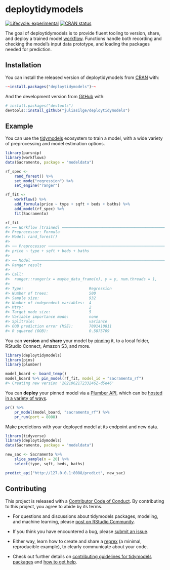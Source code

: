 
<!-- README.md is generated from README.Rmd. Please edit that file -->

# deploytidymodels

<!-- badges: start -->

[![Lifecycle:
experimental](https://img.shields.io/badge/lifecycle-experimental-orange.svg)](https://lifecycle.r-lib.org/articles/stages.html#experimental)
[![CRAN
status](https://www.r-pkg.org/badges/version/tidymodelsdeploy)](https://CRAN.R-project.org/package=tidymodelsdeploy)
<!-- badges: end -->

The goal of deploytidymodels is to provide fluent tooling to version,
share, and deploy a trained model
[workflow](https://workflows.tidymodels.org/). Functions handle both
recording and checking the model’s input data prototype, and loading the
packages needed for prediction.

## Installation

You can install the released version of deploytidymodels from
[CRAN](https://CRAN.R-project.org) with:

``` r
~~install.packages("deploytidymodels")~~
```

And the development version from [GitHub](https://github.com/) with:

``` r
# install.packages("devtools")
devtools::install_github("juliasilge/deploytidymodels")
```

## Example

You can use the [tidymodels](https://www.tidymodels.org/) ecosystem to
train a model, with a wide variety of preprocessing and model estimation
options.

``` r
library(parsnip)
library(workflows)
data(Sacramento, package = "modeldata")

rf_spec <-
    rand_forest() %>%
    set_mode("regression") %>%
    set_engine("ranger")

rf_fit <-
    workflow() %>%
    add_formula(price ~ type + sqft + beds + baths) %>%
    add_model(rf_spec) %>%
    fit(Sacramento)

rf_fit
#> ══ Workflow [trained] ══════════════════════════════════════════════════════════
#> Preprocessor: Formula
#> Model: rand_forest()
#> 
#> ── Preprocessor ────────────────────────────────────────────────────────────────
#> price ~ type + sqft + beds + baths
#> 
#> ── Model ───────────────────────────────────────────────────────────────────────
#> Ranger result
#> 
#> Call:
#>  ranger::ranger(x = maybe_data_frame(x), y = y, num.threads = 1,      verbose = FALSE, seed = sample.int(10^5, 1)) 
#> 
#> Type:                             Regression 
#> Number of trees:                  500 
#> Sample size:                      932 
#> Number of independent variables:  4 
#> Mtry:                             2 
#> Target node size:                 5 
#> Variable importance mode:         none 
#> Splitrule:                        variance 
#> OOB prediction error (MSE):       7091410811 
#> R squared (OOB):                  0.5875709
```

You can **version** and **share** your model by
[pinning](https://pins.rstudio.com/dev/) it, to a local folder, RStudio
Connect, Amazon S3, and more.

``` r
library(deploytidymodels)
library(pins)
library(plumber)

model_board <- board_temp()
model_board %>% pin_model(rf_fit, model_id = "sacramento_rf")
#> Creating new version '20210621T233246Z-d5e46'
```

You can **deploy** your pinned model via a [Plumber
API](https://www.rplumber.io/), which can be [hosted in a variety of
ways](https://www.rplumber.io/articles/hosting.html).

``` r
pr() %>%
    pr_model(model_board, "sacramento_rf") %>%
    pr_run(port = 8088)
```

Make predictions with your deployed model at its endpoint and new data.

``` r
library(tidyverse)
library(deploytidymodels)
data(Sacramento, package = "modeldata")

new_sac <- Sacramento %>% 
    slice_sample(n = 20) %>% 
    select(type, sqft, beds, baths)

predict_api("http://127.0.0.1:8088/predict", new_sac)
```

## Contributing

This project is released with a [Contributor Code of
Conduct](https://contributor-covenant.org/version/2/0/CODE_OF_CONDUCT.html).
By contributing to this project, you agree to abide by its terms.

-   For questions and discussions about tidymodels packages, modeling,
    and machine learning, please [post on RStudio
    Community](https://community.rstudio.com/new-topic?category_id=15&tags=tidymodels,question).

-   If you think you have encountered a bug, please [submit an
    issue](https://github.com/tidymodels/deploytidymodels/issues).

-   Either way, learn how to create and share a
    [reprex](https://reprex.tidyverse.org/articles/articles/learn-reprex.html)
    (a minimal, reproducible example), to clearly communicate about your
    code.

-   Check out further details on [contributing guidelines for tidymodels
    packages](https://www.tidymodels.org/contribute/) and [how to get
    help](https://www.tidymodels.org/help/).
